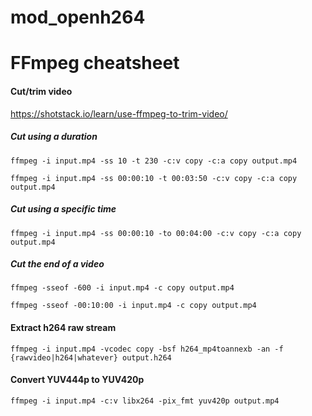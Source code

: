 # mod_openh264

# FFmpeg cheatsheet

#### Cut/trim video

https://shotstack.io/learn/use-ffmpeg-to-trim-video/

##### Cut using a duration

`ffmpeg -i input.mp4 -ss 10 -t 230 -c:v copy -c:a copy output.mp4`

`ffmpeg -i input.mp4 -ss 00:00:10 -t 00:03:50 -c:v copy -c:a copy output.mp4`

##### Cut using a specific time

`ffmpeg -i input.mp4 -ss 00:00:10 -to 00:04:00 -c:v copy -c:a copy output.mp4`

##### Cut the end of a video

`ffmpeg -sseof -600 -i input.mp4 -c copy output.mp4`

`ffmpeg -sseof -00:10:00 -i input.mp4 -c copy output.mp4`

#### Extract h264 raw stream

`ffmpeg -i input.mp4 -vcodec copy -bsf h264_mp4toannexb -an -f {rawvideo|h264|whatever} output.h264`

#### Convert YUV444p to YUV420p

`ffmpeg -i input.mp4 -c:v libx264 -pix_fmt yuv420p output.mp4`
